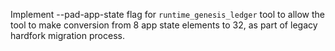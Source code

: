 Implement --pad-app-state flag for `runtime_genesis_ledger` tool to allow the tool to make conversion from 8 app state elements to 32, as part of legacy hardfork migration process.
